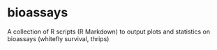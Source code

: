 # bioassays
A collection of R scripts (R Markdown) to output plots and statistics on bioassays (whitefly survival, thrips)
